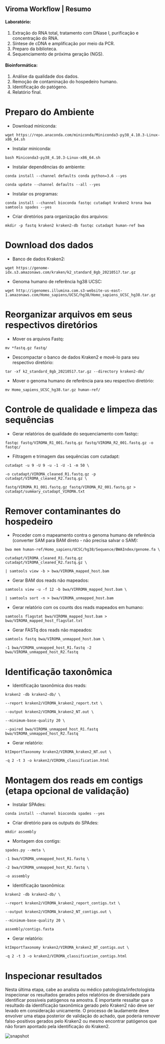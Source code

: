 ## Viroma Workflow | Resumo

#### Laboratório:

1. Extração do RNA total, tratamento com DNase I, purificação e concentração do RNA.
2. Síntese de cDNA e amplificação por meio da PCR.
3. Preparo da biblioteca.
4. Sequenciamento de próxima geração (NGS).

#### Bioinformática:
1. Análise da qualidade dos dados.
2. Remoção de contaminação do hospedeiro humano.
3. Identificação do patógeno.
4. Relatório final.

# Preparo do Ambiente

- Download miniconda:

```wget https://repo.anaconda.com/miniconda/Miniconda3-py38_4.10.3-Linux-x86_64.sh```

- Instalar miniconda:
 
```bash Miniconda3-py38_4.10.3-Linux-x86_64.sh```

- Instalar dependências do ambiente:

```conda install --channel defaults conda python=3.6 --yes```

```conda update --channel defaults --all --yes```

- Instalar os programas:
 
```conda install --channel bioconda fastqc cutadapt kraken2 krona bwa samtools spades --yes```

- Criar diretórios para organização dos arquivos:

```mkdir -p fastq kraken2 kraken2-db fastqc cutadapt human-ref bwa```

# Download dos dados

- Banco de dados Kraken2:

```wget https://genome-idx.s3.amazonaws.com/kraken/k2_standard_8gb_20210517.tar.gz```

- Genoma humano de referência hg38 UCSC:

```wget http://igenomes.illumina.com.s3-website-us-east-1.amazonaws.com/Homo_sapiens/UCSC/hg38/Homo_sapiens_UCSC_hg38.tar.gz```

# Reorganizar arquivos em seus respectivos diretórios

- Mover os arquivos Fastq:

```mv *fastq.gz fastq/ ```

- Descompactar o banco de dados Kraken2 e movê-lo para seu respectivo diretório:

```tar -xf k2_standard_8gb_20210517.tar.gz --directory kraken2-db/```

- Mover o genoma humano de referência para seu respectivo diretório:

```mv Homo_sapiens_UCSC_hg38.tar.gz human-ref/```

# Controle de qualidade e limpeza das sequências

- Gerar relatórios de qualidade do sequenciamento com fastqc:

```fastqc fastq/VIROMA_R1_001.fastq.gz fastq/VIROMA_R2_001.fastq.gz -o fastqc/```

- Filtragem e trimagem das sequências com cutadapt:

```cutadapt -u 9 -U 9 -u -1 -U -1 -m 50 \```

```-o cutadapt/VIROMA_cleaned_R1.fastq.gz -p cutadapt/VIROMA_cleaned_R2.fastq.gz \```

```fastq/VIROMA_R1_001.fastq.gz fastq/VIROMA_R2_001.fastq.gz > cutadapt/summary_cutadapt_VIROMA.txt```

# Remover contaminantes do hospedeiro

- Proceder com o mapeamento contra o genoma humano de referência (converter SAM para BAM direto - não precisa salvar o SAM):

```bwa mem human-ref/Homo_sapiens/UCSC/hg38/Sequence/BWAIndex/genome.fa \```

```cutadapt/VIROMA_cleaned_R1.fastq.gz cutadapt/VIROMA_cleaned_R2.fastq.gz \```

```| samtools view -b > bwa/VIROMA_mapped_host.bam ```

- Gerar BAM dos reads não mapeados:

```samtools view -u -f 12 -b bwa/VIRROMA_mapped_host.bam \```

```| samtools sort -n > bwa/VIROMA_unmapped_host.bam```

- Gerar relatório com os counts dos reads mapeados em humano:

```samtools flagstat bwa/VIROMA_mapped_host.bam > bwa/VIROMA_mapped_host_flagstat.txt```

- Gerar FASTq dos reads não mapeados:

```samtools fastq bwa/VIROMA_unmapped_host.bam \```

```-1 bwa/VIROMA_unmapped_host_R1.fastq -2 bwa/VIROMA_unmapped_host_R2.fastq```

# Identificação taxonômica

- Identificação taxonômica dos reads:

```kraken2 -db kraken2-db/ \```

```--report kraken2/VIROMA_kraken2_report.txt \```

```--output kraken2/VIROMA_kraken2_NT.out \```

```--minimum-base-quality 20 \```
  
```--paired bwa/VIROMA_unmapped_host_R1.fastq bwa/VIROMA_unmapped_host_R2.fastq```

- Gerar relatório:

```ktImportTaxonomy kraken2/VIROMA_kraken2_NT.out \```

```-q 2 -t 3 -o kraken2/VIROMA_classification.html```

# Montagem dos reads em contigs (etapa opcional de validação)

- Instalar SPAdes:

```conda install --channel bioconda spades --yes```

- Criar diretório para os outputs do SPAdes:

```mkdir assembly```

- Montagem dos contigs:

```spades.py --meta \```
 
 ```-1 bwa/VIROMA_unmapped_host_R1.fastq \```
  
 ```-2 bwa/VIROMA_unmapped_host_R2.fastq \```
  
 ```-o assembly ```
 
- Identificação taxonômica:

```kraken2 -db kraken2-db/ \```

```--report kraken2/VIROMA_kraken2_report_contigs.txt \```

```--output kraken2/VIROMA_kraken2_NT_contigs.out \```

```--minimum-base-quality 20 \```

```assembly/contigs.fasta```

- Gerar relatório:

```ktImportTaxonomy kraken2/VIROMA_kraken2_NT_contigs.out \```

```-q 2 -t 3 -o kraken2/VIROMA_classification_contigs.html```

# Inspecionar resultados

Nesta última etapa, cabe ao analista ou médico patologista/infectologista inspecionar os resultados gerados pelos relatórios de diversidade para identificar possíveis patógenos na amostra.
É importante ressaltar que o resultado da identificação taxonômica gerado pelo Kraken2 não deve ser levado em consideração unicamente. O processo de laudamente deve envolver uma etapa posterior de validação do achado, que poderia remover falso-positivos gerados pelo Kraken2 ou mesmo encontrar patógenos que não foram apontado pela identificação do Kraken2.


![snapshot](https://user-images.githubusercontent.com/69684722/152161607-9b681346-4359-40ae-9634-c94375ec0098.svg)
